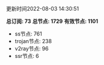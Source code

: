 更新时间2022-08-03 14:30:51

**总订阅: 73**
**总节点: 1729**
**有效节点: 1101**
- ss节点: 761
- trojan节点: 238
- v2ray节点: 96
- ssr节点: 6
